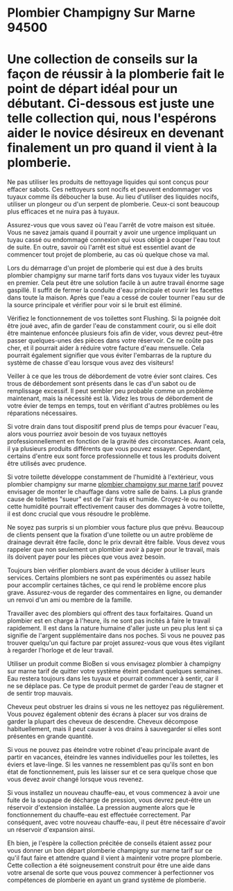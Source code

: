 # Plombier Champigny Sur Marne 94500

# Une collection de conseils sur la façon de réussir à la plomberie fait le point de départ idéal pour un débutant. Ci-dessous est juste une telle collection qui, nous l'espérons aider le novice désireux en devenant finalement un pro quand il vient à la plomberie.

Ne pas utiliser les produits de nettoyage liquides qui sont conçus pour effacer sabots. Ces nettoyeurs sont nocifs et peuvent endommager vos tuyaux comme ils déboucher la buse. Au lieu d'utiliser des liquides nocifs, utiliser un plongeur ou d'un serpent de plomberie. Ceux-ci sont beaucoup plus efficaces et ne nuira pas à tuyaux.

Assurez-vous que vous savez où l'eau l'arrêt de votre maison est située. Vous ne savez jamais quand il pourrait y avoir une urgence impliquant un tuyau cassé ou endommagé connexion qui vous oblige à couper l'eau tout de suite. En outre, savoir où l'arrêt est situé est essentiel avant de commencer tout projet de plomberie, au cas où quelque chose va mal.

Lors du démarrage d'un projet de plomberie qui est due à des bruits plombier champigny sur marne tarif forts dans vos tuyaux vider les tuyaux en premier. Cela peut être une solution facile à un autre travail énorme sage gaspillé. Il suffit de fermer la conduite d'eau principale et ouvrir les facettes dans toute la maison. Après que l'eau a cessé de couler tourner l'eau sur de la source principale et vérifier pour voir si le bruit est éliminé.

Vérifiez le fonctionnement de vos toilettes sont Flushing. Si la poignée doit être joué avec, afin de garder l'eau de constamment courir, ou si elle doit être maintenue enfoncée plusieurs fois afin de vider, vous devrez peut-être passer quelques-unes des pièces dans votre réservoir. Ce ne coûte pas cher, et il pourrait aider à réduire votre facture d'eau mensuelle. Cela pourrait également signifier que vous éviter l'embarras de la rupture du système de chasse d'eau lorsque vous avez des visiteurs!

Veiller à ce que les trous de débordement de votre évier sont claires. Ces trous de débordement sont présents dans le cas d'un sabot ou de remplissage excessif. Il peut sembler peu probable comme un problème maintenant, mais la nécessité est là. Videz les trous de débordement de votre évier de temps en temps, tout en vérifiant d'autres problèmes ou les réparations nécessaires.

Si votre drain dans tout dispositif prend plus de temps pour évacuer l'eau, alors vous pourriez avoir besoin de vos tuyaux nettoyés professionnellement en fonction de la gravité des circonstances. Avant cela, il ya plusieurs produits différents que vous pouvez essayer. Cependant, certains d'entre eux sont force professionnelle et tous les produits doivent être utilisés avec prudence.

Si votre toilette développe constamment de l'humidité à l'extérieur, vous plombier champigny sur marne [plombier champigny sur marne tarif](http://plombierchampignysur-marne.fr) pouvez envisager de monter le chauffage dans votre salle de bains. La plus grande cause de toilettes "sueur" est de l'air frais et humide. Croyez-le ou non, cette humidité pourrait effectivement causer des dommages à votre toilette, il est donc crucial que vous résoudre le problème.

Ne soyez pas surpris si un plombier vous facture plus que prévu. Beaucoup de clients pensent que la fixation d'une toilette ou un autre problème de drainage devrait être facile, donc le prix devrait être faible. Vous devez vous rappeler que non seulement un plombier avoir à payer pour le travail, mais ils doivent payer pour les pièces que vous avez besoin.

Toujours bien vérifier plombiers avant de vous décider à utiliser leurs services. Certains plombiers ne sont pas expérimentés ou assez habile pour accomplir certaines tâches, ce qui rend le problème encore plus grave. Assurez-vous de regarder des commentaires en ligne, ou demander un renvoi d'un ami ou membre de la famille.

Travailler avec des plombiers qui offrent des taux forfaitaires. Quand un plombier est en charge à l'heure, ils ne sont pas incités à faire le travail rapidement. Il est dans la nature humaine d'aller juste un peu plus lent si ça signifie de l'argent supplémentaire dans nos poches. Si vous ne pouvez pas trouver quelqu'un qui facture par projet assurez-vous que vous êtes vigilant à regarder l'horloge et de leur travail.

Utiliser un produit comme BioBen si vous envisagez plombier à champigny sur marne tarif de quitter votre système éteint pendant quelques semaines. Eau restera toujours dans les tuyaux et pourrait commencer à sentir, car il ne se déplace pas. Ce type de produit permet de garder l'eau de stagner et de sentir trop mauvais.

Cheveux peut obstruer les drains si vous ne les nettoyez pas régulièrement. Vous pouvez également obtenir des écrans à placer sur vos drains de garder la plupart des cheveux de descendre. Cheveux décompose habituellement, mais il peut causer à vos drains à sauvegarder si elles sont présentes en grande quantité.

Si vous ne pouvez pas éteindre votre robinet d'eau principale avant de partir en vacances, éteindre les vannes individuelles pour les toilettes, les éviers et lave-linge. Si les vannes ne ressemblent pas qu'ils sont en bon état de fonctionnement, puis les laisser sur et ce sera quelque chose que vous devez avoir changé lorsque vous revenez.

Si vous installez un nouveau chauffe-eau, et vous commencez à avoir une fuite de la soupape de décharge de pression, vous devrez peut-être un réservoir d'extension installée. La pression augmente alors que le fonctionnement du chauffe-eau est effectuée correctement. Par conséquent, avec votre nouveau chauffe-eau, il peut être nécessaire d'avoir un réservoir d'expansion ainsi.

Eh bien, je l'espère la collection précitée de conseils étaient assez pour vous donner un bon départ plomberie champigny sur marne tarif sur ce qu'il faut faire et attendre quand il vient à maintenir votre propre plomberie. Cette collection a été soigneusement construit pour être une aide dans votre arsenal de sorte que vous pouvez commencer à perfectionner vos compétences de plomberie en ayant un grand système de plomberie.
